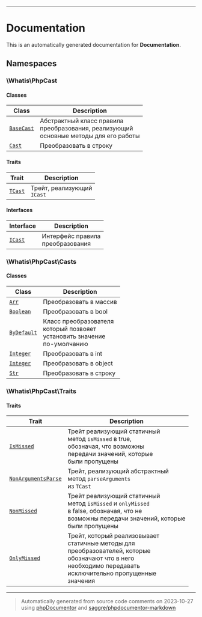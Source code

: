 
***

# Documentation



This is an automatically generated documentation for **Documentation**.


## Namespaces


### \Whatis\PhpCast

#### Classes

| Class | Description |
|-------|-------------|
| [`BaseCast`](./classes/Whatis/PhpCast/BaseCast.md) | Абстрактный класс правила<br />преобразования, реализующий<br />основные методы для его работы|
| [`Cast`](./classes/Whatis/PhpCast/Cast.md) | Преобразовать в строку|


#### Traits

| Trait | Description |
|-------|-------------|
| [`TCast`](./classes/Whatis/PhpCast/TCast.md) | Трейт, реализующий<br />`ICast`|



#### Interfaces

| Interface | Description |
|-----------|-------------|
| [`ICast`](./classes/Whatis/PhpCast/ICast.md) | Интерфейс правила<br />преобразования|



### \Whatis\PhpCast\Casts

#### Classes

| Class | Description |
|-------|-------------|
| [`Arr`](./classes/Whatis/PhpCast/Casts/Arr.md) | Преобразовать в массив|
| [`Boolean`](./classes/Whatis/PhpCast/Casts/Boolean.md) | Преобразовать в bool|
| [`ByDefault`](./classes/Whatis/PhpCast/Casts/ByDefault.md) | Класс преобразователя<br />который позвояет<br />установить значение<br />по-умолчанию|
| [`Integer`](./classes/Whatis/PhpCast/Casts/Integer.md) | Преобразовать в int|
| [`Integer`](./classes/Whatis/PhpCast/Casts/Integer.md) | Преобразовать в object|
| [`Str`](./classes/Whatis/PhpCast/Casts/Str.md) | Преобразовать в строку|




### \Whatis\PhpCast\Traits



#### Traits

| Trait | Description |
|-------|-------------|
| [`IsMissed`](./classes/Whatis/PhpCast/Traits/IsMissed.md) | Трейт реализующий статичный<br />метод `isMissed` в true,<br />обозначая, что возможны<br />передачи значений, которые<br />были пропущены|
| [`NonArgumentsParse`](./classes/Whatis/PhpCast/Traits/NonArgumentsParse.md) | Трейт, реализующий абстрактный<br />метод `parseArguments`<br />из `TCast`|
| [`NonMissed`](./classes/Whatis/PhpCast/Traits/NonMissed.md) | Трейт реализующий статичный<br />метод `isMissed` и `onlyMissed`<br />в false, обозначая, что не<br />возможны передачи значений, которые<br />были пропущены|
| [`OnlyMissed`](./classes/Whatis/PhpCast/Traits/OnlyMissed.md) | Трейт, который реализовывает<br />статичные методы для<br />преобразователей, которые<br />обозначают что в него<br />необходимо передавать<br />исключительно пропущенные<br />значения|




***
> Automatically generated from source code comments on 2023-10-27 using [phpDocumentor](http://www.phpdoc.org/) and [saggre/phpdocumentor-markdown](https://github.com/Saggre/phpDocumentor-markdown)
